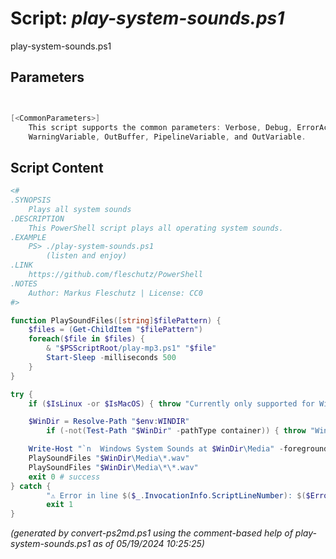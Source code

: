 Script: *play-system-sounds.ps1*
========================

play-system-sounds.ps1 


Parameters
----------
```powershell


[<CommonParameters>]
    This script supports the common parameters: Verbose, Debug, ErrorAction, ErrorVariable, WarningAction, 
    WarningVariable, OutBuffer, PipelineVariable, and OutVariable.
```

Script Content
--------------
```powershell
<#
.SYNOPSIS
	Plays all system sounds
.DESCRIPTION
	This PowerShell script plays all operating system sounds.
.EXAMPLE
	PS> ./play-system-sounds.ps1 
	    (listen and enjoy)
.LINK
	https://github.com/fleschutz/PowerShell
.NOTES
	Author: Markus Fleschutz | License: CC0
#>

function PlaySoundFiles([string]$filePattern) {
	$files = (Get-ChildItem "$filePattern")
	foreach($file in $files) {
		& "$PSScriptRoot/play-mp3.ps1" "$file"
		Start-Sleep -milliseconds 500
	}
}

try {
	if ($IsLinux -or $IsMacOS) { throw "Currently only supported for Windows" }

	$WinDir = Resolve-Path "$env:WINDIR"
        if (-not(Test-Path "$WinDir" -pathType container)) { throw "Windows directory at 📂$Path doesn't exist" }

	Write-Host "`n  Windows System Sounds at $WinDir\Media" -foregroundColor green
	PlaySoundFiles "$WinDir\Media\*.wav"
	PlaySoundFiles "$WinDir\Media\*\*.wav"
	exit 0 # success
} catch {
        "⚠️ Error in line $($_.InvocationInfo.ScriptLineNumber): $($Error[0])"
        exit 1
}
```

*(generated by convert-ps2md.ps1 using the comment-based help of play-system-sounds.ps1 as of 05/19/2024 10:25:25)*
